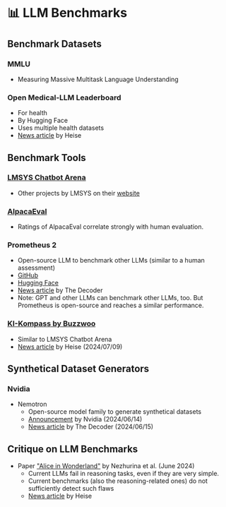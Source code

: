 # 📊 LLM Benchmarks

## Benchmark Datasets

### MMLU

- Measuring Massive Multitask Language Understanding

### Open Medical-LLM Leaderboard

- For health
- By Hugging Face
- Uses multiple health datasets
- [News article](https://www.heise.de/news/LLMs-als-Arzthelfer-Benchmark-von-Hugging-Face-gibt-Zeugnisse-fuer-GPT-und-Co-9692203.html) by Heise

## Benchmark Tools

### [LMSYS Chatbot Arena](https://chat.lmsys.org)

- Other projects by LMSYS on their [website](https://lmsys.org)

### [AlpacaEval](https://tatsu-lab.github.io/alpaca_eval/)

- Ratings of AlpacaEval correlate strongly with human evaluation.

### Prometheus 2

- Open-source LLM to benchmark other LLMs (similar to a human assessment)
- [GitHub](https://github.com/prometheus-eval/prometheus-eval)
- [Hugging Face](https://huggingface.co/prometheus-eval/prometheus-8x7b-v2.0)
- [News article](https://the-decoder.de/open-source-llm-prometheus-2-soll-andere-sprachmodelle-bewerten-und-verbessern/) by The Decoder
- Note: GPT and other LLMs can benchmark other LLMs, too. But Prometheus is open-source and reaches a similar performance.

### [KI-Kompass by Buzzwoo](https://www.buzzwoo.de/kuenstliche-intelligenz)

- Similar to LMSYS Chatbot Arena
- [News article](https://www.heise.de/news/KI-Kompass-vergleicht-rund-40-KI-Sprachmodelle-9794173.html) by Heise (2024/07/09)

## Synthetical Dataset Generators

### Nvidia

- Nemotron
  - Open-source model family to generate synthetical datasets
  - [Announcement](https://blogs.nvidia.com/blog/nemotron-4-synthetic-data-generation-llm-training/) by Nvidia (2024/06/14)
  - [News article](https://the-decoder.de/nvidia-veroeffentlicht-kostenlose-sprachmodelle-optimiert-fuer-die-datengenerierung/) by The Decoder (2024/06/15)

## Critique on LLM Benchmarks

- Paper ["Alice in Wonderland"](https://doi.org/10.48550/arXiv.2406.02061) by Nezhurina et al. (June 2024)
  - Current LLMs fail in reasoning tasks, even if they are very simple.
  - Current benchmarks (also the reasoning-related ones) do not sufficiently detect such flaws
  - [News article](https://www.heise.de/news/Reasoning-Fail-Gaengige-LLMs-scheitern-an-kinderleichter-Aufgabe-9755034.html) by Heise

